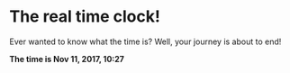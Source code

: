# The real time clock!

Ever wanted to know what the time is? Well, your journey is about to end!

**The time is Nov 11, 2017, 10:27**